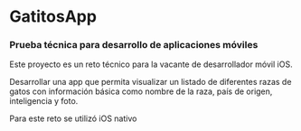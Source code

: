 # GatitosApp

### Prueba técnica para desarrollo de aplicaciones móviles

Este proyecto es un reto técnico para la vacante de desarrollador móvil iOS.

Desarrollar una app que permita visualizar un listado de diferentes razas de gatos con información básica como nombre de la raza, país de origen, inteligencia y foto.

Para este reto se utilizó iOS nativo
